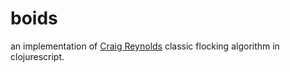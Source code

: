 # boids

an implementation of [Craig Reynolds](http://www.red3d.com/cwr/boids/) classic flocking algorithm in clojurescript.

